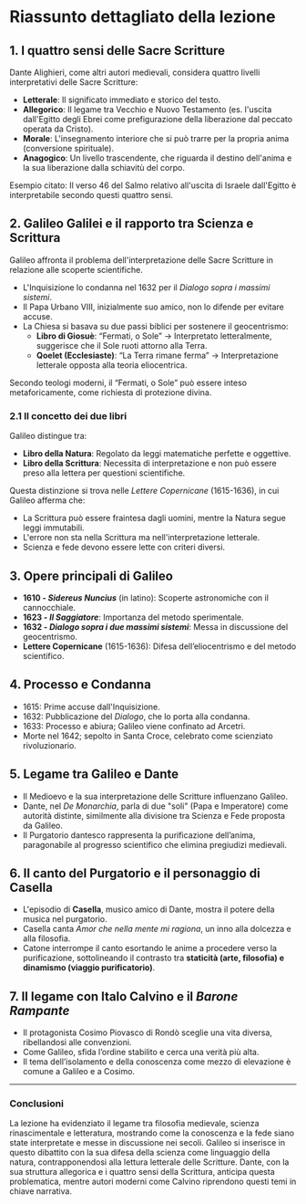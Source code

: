 # **Riassunto dettagliato della lezione**

## **1. I quattro sensi delle Sacre Scritture**
Dante Alighieri, come altri autori medievali, considera quattro livelli interpretativi delle Sacre Scritture:
- **Letterale**: Il significato immediato e storico del testo.
- **Allegorico**: Il legame tra Vecchio e Nuovo Testamento (es. l'uscita dall'Egitto degli Ebrei come prefigurazione della liberazione dal peccato operata da Cristo).
- **Morale**: L'insegnamento interiore che si può trarre per la propria anima (conversione spirituale).
- **Anagogico**: Un livello trascendente, che riguarda il destino dell'anima e la sua liberazione dalla schiavitù del corpo.

Esempio citato: Il verso 46 del Salmo relativo all'uscita di Israele dall'Egitto è interpretabile secondo questi quattro sensi.

## **2. Galileo Galilei e il rapporto tra Scienza e Scrittura**
Galileo affronta il problema dell'interpretazione delle Sacre Scritture in relazione alle scoperte scientifiche.
- L'Inquisizione lo condanna nel 1632 per il *Dialogo sopra i massimi sistemi*.
- Il Papa Urbano VIII, inizialmente suo amico, non lo difende per evitare accuse.
- La Chiesa si basava su due passi biblici per sostenere il geocentrismo:
  - **Libro di Giosuè**: “Fermati, o Sole” → Interpretato letteralmente, suggerisce che il Sole ruoti attorno alla Terra.
  - **Qoelet (Ecclesiaste)**: “La Terra rimane ferma” → Interpretazione letterale opposta alla teoria eliocentrica.

Secondo teologi moderni, il “Fermati, o Sole” può essere inteso metaforicamente, come richiesta di protezione divina.

### **2.1 Il concetto dei due libri**
Galileo distingue tra:
- **Libro della Natura**: Regolato da leggi matematiche perfette e oggettive.
- **Libro della Scrittura**: Necessita di interpretazione e non può essere preso alla lettera per questioni scientifiche.

Questa distinzione si trova nelle *Lettere Copernicane* (1615-1636), in cui Galileo afferma che:
- La Scrittura può essere fraintesa dagli uomini, mentre la Natura segue leggi immutabili.
- L'errore non sta nella Scrittura ma nell'interpretazione letterale.
- Scienza e fede devono essere lette con criteri diversi.

## **3. Opere principali di Galileo**
- **1610 - *Sidereus Nuncius*** (in latino): Scoperte astronomiche con il cannocchiale.
- **1623 - *Il Saggiatore***: Importanza del metodo sperimentale.
- **1632 - *Dialogo sopra i due massimi sistemi***: Messa in discussione del geocentrismo.
- **Lettere Copernicane** (1615-1636): Difesa dell’eliocentrismo e del metodo scientifico.

## **4. Processo e Condanna**
- 1615: Prime accuse dall'Inquisizione.
- 1632: Pubblicazione del *Dialogo*, che lo porta alla condanna.
- 1633: Processo e abiura; Galileo viene confinato ad Arcetri.
- Morte nel 1642; sepolto in Santa Croce, celebrato come scienziato rivoluzionario.

## **5. Legame tra Galileo e Dante**
- Il Medioevo e la sua interpretazione delle Scritture influenzano Galileo.
- Dante, nel *De Monarchia*, parla di due "soli" (Papa e Imperatore) come autorità distinte, similmente alla divisione tra Scienza e Fede proposta da Galileo.
- Il Purgatorio dantesco rappresenta la purificazione dell’anima, paragonabile al progresso scientifico che elimina pregiudizi medievali.

## **6. Il canto del Purgatorio e il personaggio di Casella**
- L'episodio di **Casella**, musico amico di Dante, mostra il potere della musica nel purgatorio.
- Casella canta *Amor che nella mente mi ragiona*, un inno alla dolcezza e alla filosofia.
- Catone interrompe il canto esortando le anime a procedere verso la purificazione, sottolineando il contrasto tra **staticità (arte, filosofia) e dinamismo (viaggio purificatorio)**.

## **7. Il legame con Italo Calvino e il *Barone Rampante***
- Il protagonista Cosimo Piovasco di Rondò sceglie una vita diversa, ribellandosi alle convenzioni.
- Come Galileo, sfida l’ordine stabilito e cerca una verità più alta.
- Il tema dell’isolamento e della conoscenza come mezzo di elevazione è comune a Galileo e a Cosimo.

---

### **Conclusioni**
La lezione ha evidenziato il legame tra filosofia medievale, scienza rinascimentale e letteratura, mostrando come la conoscenza e la fede siano state interpretate e messe in discussione nei secoli. Galileo si inserisce in questo dibattito con la sua difesa della scienza come linguaggio della natura, contrapponendosi alla lettura letterale delle Scritture. Dante, con la sua struttura allegorica e i quattro sensi della Scrittura, anticipa questa problematica, mentre autori moderni come Calvino riprendono questi temi in chiave narrativa.
